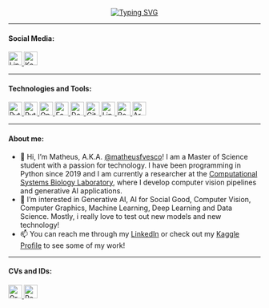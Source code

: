 <p align="center">
<a href="https://github.com/matheusfvesco">
 <img src="https://readme-typing-svg.demolab.com?font=Roboto+Mono&duration=1000&pause=1000&color=0A66C2&center=true&multiline=true&width=500&height=91&lines=Matheus+F+Vesco;AI+Researcher+%40+FICSAE;Computer+Vision+%7C+GenAI+%7C+Deep+Learning" alt="Typing SVG" />
</a>
<!---
[[<a href="https://github.com/matheusfvesco">
  <img src="https://readme-typing-svg.demolab.com?font=Heebo&duration=1500&pause=1500&color=FFFFFF&center=true&multiline=true&width=435&height=85&lines=Matheus+Farinaro+Vesco;Rad+Tech+student+at+%40unifesp;Data+Science+%7C+Python+%7C+Machine+Learning" alt="Typing SVG" />
</a>](https://readme-typing-svg.demolab.com/demo/?font=Roboto+Mono&duration=1000&color=0285B9&center=true&multiline=true&width=500&height=91&lines=Matheus+F+Vesco;AI+Researcher+%40+FICSAE;Computer+Vision+%7C+GenAI+%7C+Deep+Learning)](https://readme-typing-svg.demolab.com/demo/?font=Roboto+Mono&duration=1000&color=0A66C2&center=true&multiline=true&width=500&height=91&lines=Matheus+F+Vesco;AI+Researcher+%40+FICSAE;Computer+Vision+%7C+GenAI+%7C+Deep+Learning)
--->

---

<div>
  <h4>Social Media:</h4>
  <a href="https://www.linkedin.com/in/matheusfvesco">
        <img alt="LinkedIn URL" src="https://img.shields.io/badge/LinkedIn-%230a66c2?labelColor=0a66c2&style=flat-square&logo=linkedin&logoColor=%23ffffff" height="27">
  </a>
  <a href="https://www.kaggle.com/matheusfvesco">
        <img alt="Kaggle URL" src="https://img.shields.io/badge/Kaggle-%232d2d2d?labelColor=2d2d2d&style=flat-square&logo=kaggle&logoColor=%232bbdfa" height="27">
  </a>
</div>

---

<div>
  <h4>Technologies and Tools:</h4>
  <a href="https://github.com/matheusfvesco">
        <img alt="Python URL" src="https://img.shields.io/badge/Python-%232d2d2d?labelColor=2d2d2d&style=flat-square&logo=python&logoColor=%233777ab" height="27">
  </a>
  <a href="https://pytorch.org/">
        <img alt="Pytorch URL" src="https://img.shields.io/badge/Pytorch-%232d2d2d?labelColor=2d2d2d&style=flat-square&logo=pytorch&logoColor=%23ee4c2c" height="27">
  </a>
  <!---
  <a href="https://github.com/matheusfvesco">
        <img alt="Tensorflow URL" src="https://img.shields.io/badge/Tensorflow-%232d2d2d?labelColor=2d2d2d&style=flat-square&logo=tensorflow&logoColor=%23FFA800" height="27">
  </a>
  <a href="https://github.com/matheusfvesco">
        <img alt="Scikit Learn URL" src="https://img.shields.io/badge/scikit%20learn-%232d2d2d?labelColor=2d2d2d&style=flat-square&logo=scikitlearn&logoColor=%23ffffff" height="27">
  </a>
  --->
  <a href="https://opencv.org/">
        <img alt="Opencv URL" src="https://img.shields.io/badge/OpenCV-%232d2d2d?labelColor=2d2d2d&style=flat-square&logo=opencv&logoColor=%23ffffff" height="27">
  </a>
  <!---
  <a href="https://www.djangoproject.com/">
        <img alt="Django URL" src="https://img.shields.io/badge/Django-%23103e2e?labelColor=103e2e&style=flat-square&logo=django&logoColor=%23ffffff" height="27">
  </a>
  --->
  <a href="https://fastapi.tiangolo.com/">
        <img alt="Fastapi URL" src="https://img.shields.io/badge/FastAPI-%23019587?labelColor=019587&style=flat-square&logo=fastapi&logoColor=%23ffffff" height="27">
  </a>
  
  <a href="https://www.docker.com/">
        <img alt="Docker URL" src="https://img.shields.io/badge/Docker-%232496ed?labelColor=2496ed&style=flat-square&logo=docker&logoColor=%23ffffff" height="27">
  </a>
  <a href="https://github.com/matheusfvesco">
        <img alt="Git URL" src="https://img.shields.io/badge/Git-%232d2d2d?labelColor=2d2d2d&style=flat-square&logo=git&logoColor=%23f34f29" height="27">
  </a>
  
  <a href="https://github.com/matheusfvesco">
        <img alt="Linux URL" src="https://img.shields.io/badge/Linux-%232d2d2d?labelColor=2d2d2d&style=flat-square&logo=linux&logoColor=%23ffffff" height="27">
  </a>
  <a href="https://github.com/matheusfvesco">
        <img alt="Bash URL" src="https://img.shields.io/badge/Bash-%232d2d2d?labelColor=2d2d2d&style=flat-square&logo=gnubash&logoColor=%23ffffff" height="27">
  </a>
  <!---
  <a href="https://github.com/matheusfvesco">
        <img alt="Postgresql URL" src="https://img.shields.io/badge/PostgreSQL-%23336791?labelColor=336791&style=flat-square&logo=postgresql&logoColor=%23ffffff" height="27">
  </a>
  --->
  <a href="https://www.arduino.cc/">
        <img alt="Arduino URL" src="https://img.shields.io/badge/Arduino-%2300979d?labelColor=00979d&style=flat-square&logo=arduino&logoColor=%23ffffff" height="27">
  </a>

</div>

---

<div>
  <h4>About me:</h4>
</div>

- 👋 Hi, I’m Matheus, A.K.A. [@matheusfvesco](https://www.github.com/matheusfvesco)! I am a Master of Science student with a passion for technology. I have been programming in Python since 2019 and I am currently a researcher at the [Computational Systems Biology Laboratory](https://www.csbiology.org/), where I develop computer vision pipelines and generative AI applications.
- 👀 I’m interested in Generative AI, AI for Social Good, Computer Vision, Computer Graphics, Machine Learning, Deep Learning and Data Science. Mostly, i really love to test out new models and new technology!
- 📫 You can reach me through my [LinkedIn](https://www.linkedin.com/in/matheusfvesco/) or check out my [Kaggle Profile](https://www.kaggle.com/matheusfvesco) to see some of my work!

---

<div>
  <h4>CVs and IDs:</h4>
  <a href="https://orcid.org/0000-0002-4107-1281">
        <img alt="Orcid URL" src="https://img.shields.io/badge/Orcid-%232d2d2d?labelColor=2d2d2d&style=flat-square&logo=orcid&logoColor=%23A6CE39" height="27">
  </a>
  <a href="https://www.researchgate.net/profile/Matheus-Farinaro-Vesco">
        <img alt="Researchgate URL" src="https://img.shields.io/badge/ResearchGate-%232d2d2d?labelColor=2d2d2d&style=flat-square&logo=researchgate&logoColor=%2300CCBB" height="27">
  </a>
</div>
